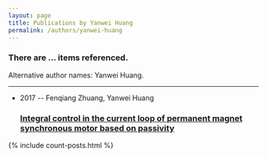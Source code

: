 ```yaml
---
layout: page
title: Publications by Yanwei Huang
permalink: /authors/yanwei-huang
---
```


<h3 id="number-posts">There are ... items referenced.</h3>
<p id='info-authors'>Alternative author names: Yanwei Huang.</p>
<hr />
<ul class="post-list">
<li><span class='post-meta'>2017 -- Fenqiang Zhuang, Yanwei Huang</span><h3><a class='post-link' href="{{ site.baseurl }}/integral-control-in-the-current-loop-of-permanent-magnet-synchronous-motor-based-on-passivity">Integral control in the current loop of permanent magnet synchronous motor based on passivity</a></h3></li>

</ul>
{% include count-posts.html %}
